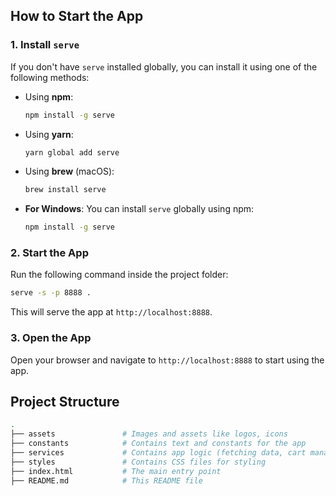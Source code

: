 ## How to Start the App

### 1. Install `serve`

If you don't have `serve` installed globally, you can install it using one of the following methods:

- Using **npm**:
  ```bash
  npm install -g serve
  ```

- Using **yarn**:
  ```bash
  yarn global add serve
  ```

- Using **brew** (macOS):
  ```bash
  brew install serve
  ```

- **For Windows**: You can install `serve` globally using npm:
  ```bash
  npm install -g serve
  ```

### 2. Start the App

Run the following command inside the project folder:

```bash
serve -s -p 8888 .
```

This will serve the app at `http://localhost:8888`.

### 3. Open the App

Open your browser and navigate to `http://localhost:8888` to start using the app.

## Project Structure

```bash
.
├── assets               # Images and assets like logos, icons
├── constants            # Contains text and constants for the app
├── services             # Contains app logic (fetching data, cart management, etc.)
├── styles               # Contains CSS files for styling
├── index.html           # The main entry point
├── README.md            # This README file
```

